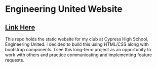 # Engineering United Website
##  [Link Here](https://harry-kimmm.github.io/engineeringunited/)
This repo holds the static website for my club at Cypress High School, Engineering United.
I decided to build this using HTML/CSS along with bootstrap components.
I see this long-term project as an opportunity to work with others and practice communicating and implementing feature requests.
    

